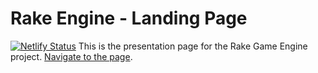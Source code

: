 # Rake Engine - Landing Page
[![Netlify Status](https://api.netlify.com/api/v1/badges/faaa441d-668a-475a-9478-a268c23e99bd/deploy-status)](https://app.netlify.com/sites/landing-rake-engine/deploys)
This is the presentation page for the Rake Game Engine project. [Navigate to the page](https://landing-rake-engine.netlify.app).
